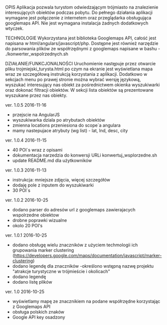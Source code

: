 OPIS
Aplikacja pozwala turystom odwiedzającym trójmiasto na znalezienie interesujących obiektów podczas pobytu. Do pełnego działania aplikacji wymagane jest połączenie z internetem oraz przeglądarka obsługująca googlemaps API. Nie jest wymagana instalacja żadnych dodatkowych wtyczek.

TECHNOLOGIE
Wykorzystana jest biblioteka Googlemaps API, całość jest napisana w html/angulars/javascript/php. Dostępne jest również narzędzie do parsowania plików ze współrzędnymi z googlemaps napisane w bashu - ./konwerter_wspolrzednych.sh

DZIAŁANIE/FUNKCJONALNOŚCI
Uruchomienie następuje przez otwarcie pliku trojmiejski_turysta.html po czym na ekranie jest wyświetlana mapa wraz ze szczegółową instrukcją korzystania z aplikacji. Dodatkowo w sekcjach menu po prawej stronie można wybrać wersję językową, wyszukać interesujący nas obiekt za pośrednictwem okienka wyszukiwarki oraz dokonać filtracji obiektów. W sekcji lista obiektów są prezentowane wyszukane przez nas obiekty.

ver. 1.0.5 2016-11-16

- przejscie na AngularJS
- wyszukiwarka dziala po atrybutach obiektów
- zmienna locations przeniesiona do scope`a angulara
- mamy nastepujace atrybuty (wg list) - lat, lnd, desc, city

ver. 1.0.4 2016-11-15

 - 40 POI`s wraz z opisami
 - dokumentacja narzedzia do konwersji URLi konwertuj_wsplorzedne.sh
 - update README.md dla użytkowników

ver. 1.0.3 2016-11-13

- instrukcja: mniejsze zdjęcia, więcej szczegółów
- dodaję pole z inputem do wyszukiwarki
- 30 POI`s

ver. 1.0.2 2016-10-25

- dodano parser do adresów url z googlemaps zawierajacych wspolrzedne obiektow
- drobne poprawki wizualne
- okolo 20 POI's


ver. 1.0.1 2016-10-25

- dodano obsługę wielu znaczników z użyciem techmologii ich grupowania marker clustering (https://developers.google.com/maps/documentation/javascript/marker-clustering)
- dodano legendę dla znaczników
-określono wstępną nazwę projektu "atrakcje turystyczne w trójmieście i okolicach"
- dodano legendę
- dodano listę plików

ver. 1.0 2016-10-25

- wyświetlamy mapę ze znacznikiem na podane współrzędne korzystając z Googlemaps API
- obsługa polskich znaków
- Google API key osadzony
